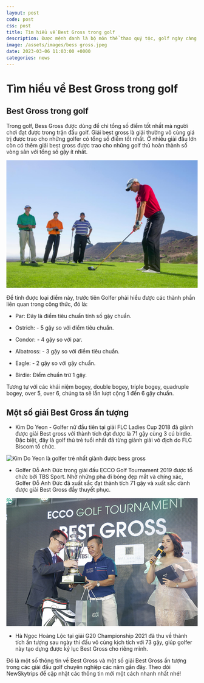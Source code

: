 ```yaml
---
layout: post
code: post
css: post
title: Tìm hiểu về Best Gross trong golf 
description: Được mệnh danh là bộ môn thể thao quý tộc, golf ngày càng được chú ý và nhận được sự yêu thích từ mọi người. Golf sở hữu một hệ thống thuật ngữ khá phức tạp, nếu đang tìm hiểu về bộ môn này, người chơi sẽ thường xuyên bắt gặp thuật ngữ Best gross hay giải best gross. Vậy Best Gross là gì? hãy cùng NewSkytrips tìm hiểu trong bài viết dưới đây nhé!
image: /assets/images/bess gross.jpeg
date: 2023-03-06 11:03:00 +0000
categories: news
---
```


# Tìm hiểu về Best Gross trong golf

## Best Gross trong golf

Trong golf, Bess Gross được dùng để chỉ tổng số điểm tốt nhất mà người chơi đạt được trong trận đấu golf. Giải best gross là giải thưởng vô cùng giá trị được trao cho những golfer có tổng số điểm tốt nhất. Ở nhiều giải đấu lớn còn có thêm giải best gross được trao cho những golf thủ hoàn thành số vòng sân với tổng số gậy ít nhất. 

![Bess gross luôn là mơ ước của nhiều Golfer](https://github.com/PacificPromise/news-skytrip/blob/gh-pages/assets/images/bess%20gross.jpeg?raw=true)

Để tính được loại điểm này, trước tiên Golfer phải hiểu được các thành phần liên quan trong công thức, đó là:

- Par: Đây là điểm tiêu chuẩn tính số gậy chuẩn.

- Ostrich: - 5 gậy so với điểm tiêu chuẩn.

- Condor: - 4 gậy so với par.

- Albatross: - 3 gậy so với điểm tiêu chuẩn.

- Eagle: - 2  gậy so với gậy chuẩn.

- Birdie: Điểm chuẩn trừ 1 gậy.

Tương tự với các khái niệm bogey, double bogey, triple bogey, quadruple bogey, over 5, over 6, chúng ta sẽ lần lượt cộng 1 đến 6 gậy chuẩn.

## Một số giải Best Gross ấn tượng

- Kim Do Yeon - Golfer nữ đầu tiên tại giải FLC Ladies Cup 2018 đã giành được giải Best gross với thành tích đạt được là 71 gậy cùng 3 cú birdie. Đặc biệt, đây là golf thủ trẻ tuổi nhất đã từng giành giải vô địch do FLC Biscom tổ chức.

![Kim Do Yeon là golfer trẻ nhất giành được bess gross](https://github.com/PacificPromise/news-skytrip/blob/gh-pages/assets/images/bess%20gross%20c%E1%BB%A7a%20kim%20do%20yeon.jpeg?raw=true)



- Golfer Đỗ Anh Đức trong giải đấu ECCO Golf Tournament 2019 được tổ chức bởi TBS Sport. Nhờ những pha đi bóng đẹp mắt và chíng xác, Golfer Đỗ Anh Đức đã xuất sắc đạt thành tích 71 gậy và xuất sắc dành được giải Best Gross đầy thuyết phục.

![Bess gross đầy ấn tượng của golfer Đỗ Anh Đức](https://github.com/PacificPromise/news-skytrip/blob/gh-pages/assets/images/bess%20gross%20cua%20golfer%20do%20anh%20duc.jpeg?raw=true)



- Hà Ngọc Hoàng Lộc tại giải G20 Championship 2021 đã thu về thành tích ấn tượng sau ngày thi đấu vô cùng kịch tích với 73 gậy, giúp golfer này tạo dựng được kỷ lục Best Gross cho riêng mình.

Đó là một số thông tin về Best Gross và một số giải Best Gross ẩn tượng trong các giải đấu golf chuyên nghiệp các năm gần đây. Theo dõi NewSkytrips để cập nhật các thông tin mới một cách nhanh nhất nhé!

